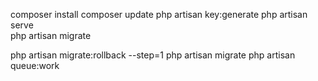 composer install
composer update
php artisan key:generate
php artisan serve    
php artisan migrate

php artisan migrate:rollback --step=1
php artisan migrate
php artisan queue:work
